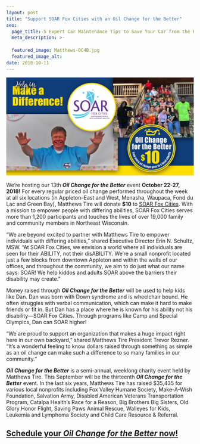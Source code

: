 ```yaml
---
layout: post
title: "Support SOAR Fox Cities with an Oil Change for the Better"
seo:
  page_title: 5 Expert Car Maintenance Tips to Save Your Car from the Heat
  meta_description: >-

  featured_image: Matthews-OC4B.jpg
  featured_image_alt:
date: 2018-10-11
---
```


![Support SOAR Fox Cities with an Oil Change for the Better](Matthews-OC4B.jpg)

We’re hosting our 13th **_Oil Change for the Better_** event **October 22-27, 2018!** For every regular priced oil change performed throughout the week at all six locations (in Appleton–East and West, Menasha, Waupaca, Fond du Lac and Green Bay), Matthews Tire will donate **$10** to <a href="https://www.soarfoxcities.com/" target="\_blank">SOAR Fox Cities</a>. With a mission to empower people with differing abilities, SOAR Fox Cities serves more than 1,200 participants and touches the lives of over 19,000 family and community members in Northeast Wisconsin.

“We are beyond excited to partner with Matthews Tire to empower individuals with differing abilities,” shared Executive Director Erin N. Schultz, MSW. “At SOAR Fox Cities, we envision a world where all individuals are seen for their ABILITY, not their disABILITY. We’re a small nonprofit located just a few blocks from downtown Appleton and within the walls of our offices, and throughout the community, we aim to do just what our name says: SOAR! We help kiddos and adults SOAR above the barriers their disability may create.”

Money raised through **_Oil Change for the Better_** will be used to help kids like Dan. Dan was born with Down syndrome and is wheelchair bound. He often struggles with verbal communication, which can make it hard to make friends or fit in. But Dan has a place where he is known for his ability not his disability—SOAR Fox Cities. Through programs like Camp and Special Olympics, Dan can SOAR higher!

“We are proud to support an organization that makes a huge impact right here in our own backyard,” shared Matthews Tire President Trevor Rezner. “It’s a wonderful feeling to know dollars raised through something as simple as an oil change can make such a difference to so many families in our community.”

**_Oil Change for the Better_** is a semi-annual, weeklong charity event held by Matthews Tire. This September will be the thirteenth **_Oil Change for the Better_** event. In the last six years, Matthews Tire has raised $35,435 for various local nonprofits including Fox Valley Humane Society, Make-A-Wish Foundation, Salvation Army, Disabled American Veterans Transportation Program, Catalpa Health’s Race for a Reason, Big Brothers Big Sisters, Old Glory Honor Flight, Saving Paws Animal Rescue, Walleyes for Kids, Leukemia and Lymphoma Society and Child Care Resource & Referral.

## <a href="https://matthewstire.com/locations/">Schedule your **_Oil Change for the Better_** now!</a>
